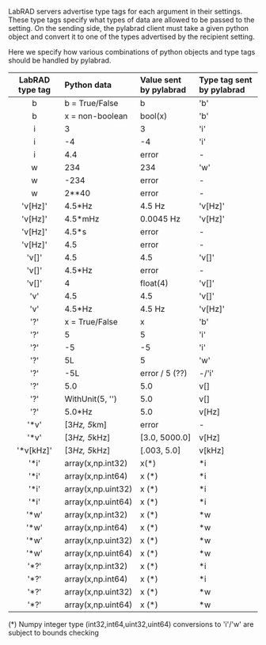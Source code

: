 LabRAD servers advertise type tags for each argument in their settings. These type tags specify what types of data are allowed to be passed to the setting. On the sending side, the pylabrad client must take a given python object and convert it to one of the types advertised by the recipient setting.

Here we specify how various combinations of python objects and type tags should be handled by pylabrad.

| LabRAD type tag | Python data      | Value sent by pylabrad | Type tag sent by pylabrad |
| :--------------:|:-----------------|:-----------------------|:--------------------------|
| b               | b = True/False   | b                      | 'b' |
| b               | x = non-boolean  | bool(x)                | 'b' |
| i               | 3                | 3                      | 'i' |
| i               | -4               | -4                     | 'i' |
| i               | 4.4              | error                  | - |
| w               | 234              | 234                    | 'w' |
| w               | -234             | error                  | - |
| w               | 2**40            | error                  | - |
| 'v[Hz]'         | 4.5*Hz           | 4.5 Hz                 | 'v[Hz]' |
| 'v[Hz]'         | 4.5*mHz          | 0.0045 Hz              | 'v[Hz]' |
| 'v[Hz]'         | 4.5*s            | error                  | - |
| 'v[Hz]'         | 4.5              | error                  | - |
| 'v[]'           | 4.5              | 4.5                    | 'v[]' |
| 'v[]'           | 4.5*Hz           | error                  | - |
| 'v[]'           | 4                | float(4)               | 'v[]' |
| 'v'             | 4.5              | 4.5                    | 'v[]' |
| 'v'             | 4.5*Hz           | 4.5 Hz                 | 'v[Hz]' |
| '?'             | x = True/False   | x                      | 'b' |
| '?'             | 5                | 5                      | 'i' |
| '?'             | -5               | -5                     | 'i' |
| '?'             | 5L               | 5                      | 'w' |
| '?'             | -5L              | error / 5 (??)         | -/'i'   |
| '?'             | 5.0              | 5.0                    | v[] |
| '?'             | WithUnit(5, '')  | 5.0                    | v[] |
| '?'             | 5.0*Hz           | 5.0                    | v[Hz] |
| '*v'            | [3*Hz, 5*km]     | error                  | - |
| '*v'            | [3*Hz, 5*kHz]    | [3.0, 5000.0]          | v[Hz] |
| '*v[kHz]'       |  [3*Hz, 5*kHz]     | [.003, 5.0]       | v[kHz] |
| '*i'            | array(x,np.int32)  | x(*)              | *i |
| '*i'            | array(x,np.int64)  | x (*)             | *i |
| '*i'            | array(x,np.uint32) | x (*)             | *i |
| '*i'            | array(x,np.uint64) | x (*)             | *i |
| '*w'            | array(x,np.int32)  | x (*)             | *w |
| '*w'            | array(x,np.int64)  | x (*)             | *w |
| '*w'            | array(x,np.uint32) | x (*)             | *w |
| '*w'            | array(x,np.uint64) | x (*)             | *w |
| '*?'            | array(x,np.int32)  | x (*)             | *i |
| '*?'            | array(x,np.int64)  | x (*)             | *i |
| '*?'            | array(x,np.uint32) | x (*)             | *w |
| '*?'            | array(x,np.uint64) | x (*)             | *w |

(*) Numpy integer type (int32,int64,uint32,uint64) conversions to 'i'/'w' are subject to bounds checking